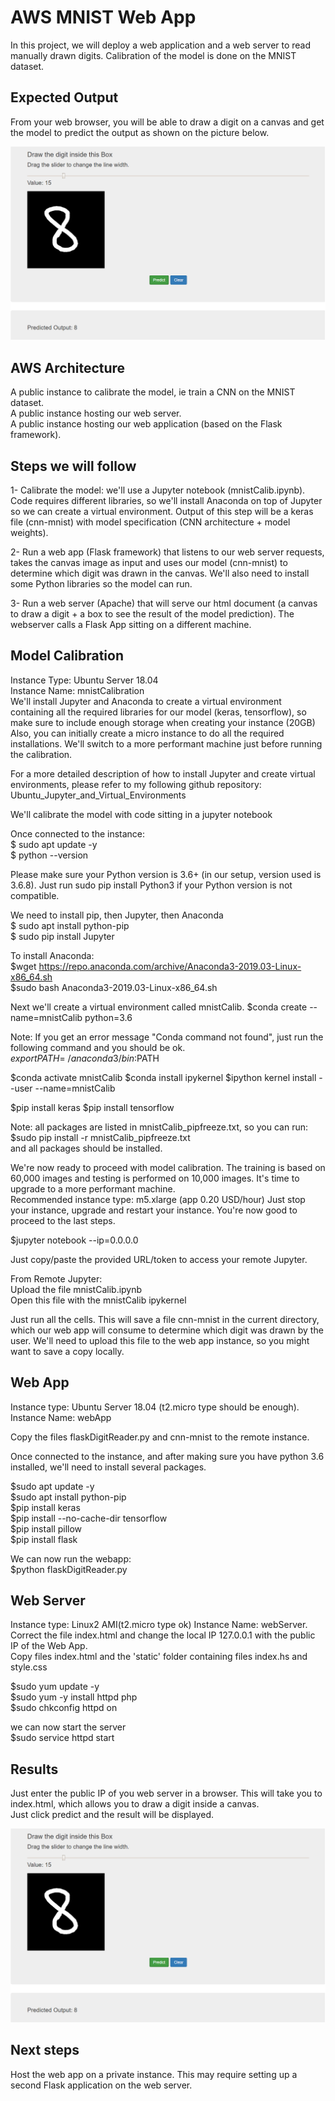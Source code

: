 # AWS MNIST Web App

In this project, we will deploy a web application and a web server to read manually drawn digits. Calibration of the model is done on the MNIST dataset.

## Expected Output

From your web browser, you will be able to draw a digit on a canvas and get the model to predict the output as shown on the picture below.

![](webpage2.png)


## AWS Architecture

A public instance to calibrate the model, ie train a CNN on the MNIST dataset.  
A public instance hosting our web server.  
A public instance hosting our web application (based on the Flask framework).

## Steps we will follow

1- Calibrate the model: we'll use a Jupyter notebook (mnistCalib.ipynb). Code requires different libraries, so we'll install Anaconda on top of Jupyter so we can create a virtual environment.
Output of this step will be a keras file (cnn-mnist) with model specification (CNN architecture + model weights).  

2- Run a web app (Flask framework) that listens to our web server requests, takes the canvas image as input and uses our model (cnn-mnist) to determine which digit was drawn in the canvas. We'll also need to install some Python libraries so the model can run.

3- Run a web server (Apache) that will serve our html document (a canvas to draw a digit + a box to see the result of the model prediction). The webserver calls a Flask App sitting on a different machine.  

## Model Calibration

Instance Type: Ubuntu Server 18.04  
Instance Name: mnistCalibration  
We'll install Jupyter and Anaconda to create a virtual environment containing all the required libraries for our model (keras, tensorflow), so make sure to include enough storage when creating your instance (20GB)
Also, you can initially create a micro instance to do all the required installations. We'll switch to a more performant machine just before running the calibration.

For a more detailed description of how to install Jupyter and create virtual environments, please refer to my following github repository: Ubuntu_Jupyter_and_Virtual_Environments  

We'll calibrate the model with code sitting in a jupyter notebook

Once connected to the instance:  
$ sudo apt update -y  
$ python --version

Please make sure your Python version is 3.6+ (in our setup, version used is 3.6.8). Just run sudo pip install Python3 if your Python version is not compatible.

We need to install pip, then Jupyter, then Anaconda  
$ sudo apt install python-pip  
$ sudo pip install Jupyter  

To install Anaconda:  
$wget https://repo.anaconda.com/archive/Anaconda3-2019.03-Linux-x86_64.sh  
$sudo bash Anaconda3-2019.03-Linux-x86_64.sh

Next we'll create a virtual environment called mnistCalib.
$conda create --name=mnistCalib python=3.6

Note: If you get an error message "Conda command not found", just run the following command and you should be ok.
$export PATH=~/anaconda3/bin:$PATH

$conda activate mnistCalib
$conda install ipykernel
$ipython kernel install --user --name=mnistCalib

$pip install keras
$pip install tensorflow

Note: all packages are listed in mnistCalib_pipfreeze.txt, so you can run:  
$sudo pip install -r mnistCalib_pipfreeze.txt  
and all packages should be installed.

We're now ready to proceed with model calibration. The training is based on 60,000 images and testing is performed on 10,000 images. It's time to upgrade to a more performant machine.  
Recommended instance type: m5.xlarge (app 0.20 USD/hour)
Just stop your instance, upgrade and restart your instance. You're now good to proceed to the last steps.

$jupyter notebook --ip=0.0.0.0

Just copy/paste the provided URL/token to access your remote Jupyter.

From Remote Jupyter:  
Upload the file mnistCalib.ipynb  
Open this file with the mnistCalib ipykernel

Just run all the cells. This will save a file cnn-mnist in the current directory, which our web app will consume to determine which digit was drawn by the user. We'll need to upload this file to the web app instance, so you might want to save a copy locally.


## Web App

Instance type: Ubuntu Server 18.04 (t2.micro type should be enough).  
Instance Name: webApp

Copy the files flaskDigitReader.py and cnn-mnist to the remote instance.

Once connected to the instance, and after making sure you have python 3.6 installed, we'll need to install several packages.

$sudo apt update -y  
$sudo apt install python-pip  
$pip install keras  
$pip install --no-cache-dir tensorflow  
$pip install pillow  
$pip install flask  

We can now run the webapp:  
$python flaskDigitReader.py

## Web Server

Instance type: Linux2 AMI(t2.micro type ok)
Instance Name: webServer.  
Correct the file index.html and change the local IP 127.0.0.1 with the public IP of the Web App.  
Copy files index.html and the 'static' folder containing files index.hs and style.css

$sudo yum update -y  
$sudo yum -y install httpd php  
$sudo chkconfig httpd on  

we can now start the server  
$sudo service httpd start


## Results

Just enter the public IP of you web server in a browser. This will take you to index.html, which allows you to draw a digit inside a canvas.  
Just click predict and the result will be displayed.

![](webpage2.png)


## Next steps

Host the web app on a private instance. This may require setting up a second Flask application on the web server.
